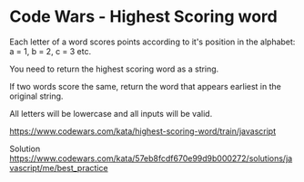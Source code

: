 # Code Wars - Highest Scoring word

Each letter of a word scores points according to it's position in the alphabet: a = 1, b = 2, c = 3 etc.

You need to return the highest scoring word as a string.

If two words score the same, return the word that appears earliest in the original string.

All letters will be lowercase and all inputs will be valid.

https://www.codewars.com/kata/highest-scoring-word/train/javascript

Solution
https://www.codewars.com/kata/57eb8fcdf670e99d9b000272/solutions/javascript/me/best_practice
